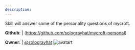 ```yaml
---
description: 
---
```

Skill will answer some of the personality questions of mycroft.

**Github:** | (https://github.com/solograyhat/mycroft-personal)

**Owner:** | [@solograyhat](https://github.com/solograyhat) ![avatart](https://avatars2.githubusercontent.com/u/36298225?v=4)

